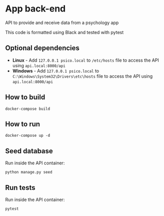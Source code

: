 # App back-end

API to provide and receive data from a psychology app

This code is formatted using Black and tested with pytest

## Optional dependencies

- **Linux** - Add `127.0.0.1 psico.local` to `/etc/hosts` file to access the API using `api.local:8000/api`
- **Windows** - Add `127.0.0.1 psico.local` to `C:\Windows\System32\Drivers\etc\hosts` file to access the API using `api.local:8000/api`

## How to build

`docker-compose build`

## How to run

`docker-compose up -d`

## Seed database

Run inside the API container:

`python manage.py seed`

## Run tests

Run inside the API container:

`pytest`

